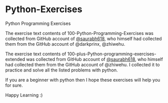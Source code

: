 # Python-Exercises
Python Programming Exercises

The exercise text contents of 100-Python-Programming-Exercises was collected from GitHub account of [@saurabh618](https://github.com/saurabh618/100-Python-Programming-Exercises), who himself had collected them from the GitHub account of @darkprinx, @zhiwehu.

The exercise text contents of 100-plus-Python-programming-exercises-extended was collected from GitHub account of [@saurabh618](https://github.com/saurabh618/100-Python-Programming-Exercises), who himself had collected them from the GitHub account of @zhiwehu.
I collected it to practice and solve all the listed problems with python. 

If you are a beginner with python then I hope these exercises will help you for sure.

Happy Learning :)
